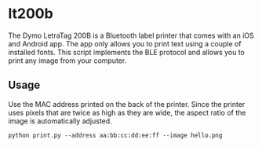 # lt200b

The Dymo LetraTag 200B is a Bluetooth label printer that comes with an iOS and Android app. The app only allows you to print text using a couple of installed fonts. This script implements the BLE protocol and allows you to print any image from your computer.

## Usage

Use the MAC address printed on the back of the printer. Since the printer uses pixels that are twice as high as they are wide, the aspect ratio of the image is automatically adjusted.

```
python print.py --address aa:bb:cc:dd:ee:ff --image hello.png
```
